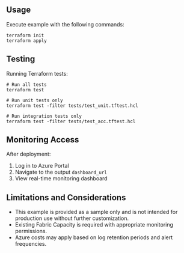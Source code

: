 ## Usage

Execute example with the following commands:

```shell
terraform init
terraform apply
```

## Testing

Running Terraform tests:

```shell
# Run all tests
terraform test

# Run unit tests only
terraform test -filter tests/test_unit.tftest.hcl

# Run integration tests only
terraform test -filter tests/test_acc.tftest.hcl
```

## Monitoring Access

After deployment:

1. Log in to Azure Portal
2. Navigate to the output `dashboard_url`
3. View real-time monitoring dashboard

## Limitations and Considerations

- This example is provided as a sample only and is not intended for production use without further customization.
- Existing Fabric Capacity is required with appropriate monitoring permissions.
- Azure costs may apply based on log retention periods and alert frequencies.
